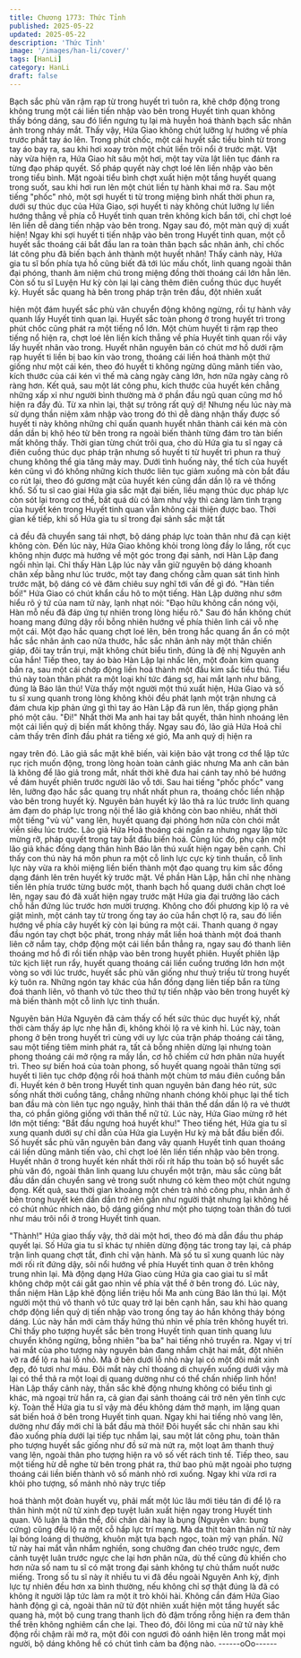 ```yaml
---
title: Chương 1773: Thức Tỉnh
published: 2025-05-22
updated: 2025-05-22
description: 'Thức Tỉnh'
image: '/images/han-li/cover/'
tags: [HanLi]
category: HanLi
draft: false
---
```


Bạch sắc phù văn rậm rạp từ trong huyết trì tuôn ra, khẽ chớp
động trong không trung một cái liền tiến nhập vào bên trong Huyết
tinh quan không thấy bóng dáng, sau đó liền ngưng tụ lại mà
huyễn hoá thành bạch sắc nhân ảnh trong nháy mắt.
Thấy vậy, Hứa Giao không chút lưỡng lự hướng về phía trước
phất tay áo lên. Trong phút chốc, một cái huyết sắc tiểu bình từ
trong tay áo bay ra, sau khi hơi xoay tròn một chút liền trôi nổi ở
trước mặt.
Vật này vừa hiện ra, Hứa Giao hít sâu một hơi, một tay vừa lật
liên tục đánh ra từng đạo pháp quyết. Số pháp quyết này chợt loé
lên liền nhập vào bên trong tiểu bình. Mặt ngoài tiểu bình chợt
xuất hiện một tầng huyết quang trong suốt, sau khi hơi run lên
một chút liền tự hành khai mở ra.
Sau một tiếng "phốc" nhỏ, một sợi huyết ti từ trong miệng bình
nhất thời phun ra, dưới sự thúc dục của Hứa Giao, sợi huyết ti
này không chút lưỡng lự liền hướng thẳng về phía cỗ Huyết tinh
quan trên không kích bắn tới, chỉ chợt loé lên liền dễ dàng tiến
nhập vào bên trong. Ngay sau đó, một màn quỷ dị xuất hiện!
Ngay khi sợi huyết ti tiến nhập vào bên trong Huyết tinh quan, một
cỗ huyết sắc thoáng cái bắt đầu lan ra toàn thân bạch sắc nhân
ảnh, chỉ chốc lát công phu đã biến bạch ảnh thành một huyết
nhân!
Thấy cảnh này, Hứa gia tu sĩ bốn phía tựa hồ cũng biết đã tới lúc
mấu chốt, linh quang ngoài thân đại phóng, thanh âm niệm chú
trong miệng đồng thời thoáng cái lớn hẳn lên. Còn số tu sĩ Luyện
Hư kỳ còn lại lại càng thêm điên cuồng thúc dục huyết kỳ.
Huyết sắc quang hà bên trong pháp trận trên đầu, đột nhiên xuất

hiện một đám huyết sắc phù văn chuyển động không ngừng, rồi
tự hành vây quanh lấy Huyết tinh quan lại.
Huyết sắc toàn phong ở trong huyết trì trong phút chốc cũng phát
ra một tiếng nổ lớn. Một chùm huyết ti rậm rạp theo tiếng nổ hiện
ra, chợt loé lên liền kích thẳng về phía Huyết tinh quan rồi vây lấy
huyết nhân vào trong.
Huyết nhân nguyên bản có chút mơ hồ dưới rậm rạp huyết ti liền
bị bao kín vào trong, thoáng cái liền hoá thành một thứ giống như
một cái kén, theo đó huyết ti không ngừng dũng mãnh tiến vào,
kích thước của cái kén vì thế mà càng ngày càng lớn, hơn nữa
ngày càng rõ ràng hơn.
Kết quả, sau một lát công phu, kích thước của huyết kén chẳng
những xấp xỉ như người bình thường mà ở phần đầu ngũ quan
cũng mơ hồ hiện ra đầy đủ. Từ xa nhìn lại, thật sự trông rất quỷ
dị!
Nhưng nếu lúc này mà sử dụng thần niệm xâm nhập vào trong đó
thì dễ dàng nhận thấy được số huyết ti này không những chỉ quấn
quanh huyết nhân thành cái kén mà còn dần dần bị khô héo từ
bên trong ra ngoài biến thành từng đám tro tàn biến mất không
thấy.
Thời gian từng chút trôi qua, cho dù Hứa gia tu sĩ ngay cả điên
cuồng thúc dục pháp trận nhưng số huyết ti từ huyết trì phun ra
thuỷ chung không thể gia tăng mảy may.
Dưới tình huống này, thể tích của huyết kén cũng vì đó không
những kích thước liên tục giảm xuống mà còn bắt đầu co rút lại,
theo đó gương mặt của huyết kén cũng dần dần lộ ra vẻ thống
khổ.
Số tu sĩ cao giai Hứa gia sắc mặt đại biến, liều mạng thúc dục
pháp lực còn sót lại trong cơ thể, bất quá dù có làm như vậy thì
càng làm tình trạng của huyết kén trong Huyết tinh quan vẫn
không cải thiện được bao.
Thời gian kế tiếp, khi số Hứa gia tu sĩ trong đại sảnh sắc mặt tất

cả đều đã chuyển sang tái nhợt, bộ dáng pháp lực toàn thân như
đã cạn kiệt không còn. Đến lúc này, Hứa Giao không khỏi trong
lòng đầy lo lắng, rốt cục không nhịn được mà hướng về một góc
trong đại sảnh, nơi Hàn Lập đang ngồi nhìn lại. Chỉ thấy Hàn Lập
lúc này vẫn giữ nguyên bộ dáng khoanh chân xếp bằng như lúc
trước, một tay đang chống cằm quan sát tình hình trước mặt, bộ
dáng có vẻ đăm chiêu suy nghĩ tới vấn đề gì đó.
"Hàn tiền bối!"
Hứa Giao có chút khẩn cầu hô to một tiếng.
Hàn Lập dường như sớm hiểu rõ ý tứ của nam tử này, lạnh nhạt
nói:
"Đạo hữu không cần nóng vội, Hàn mỗ nếu đã đáp ứng tự nhiên
trong lòng hiểu rõ."
Sau đó hắn không chút hoang mang đứng dậy rồi bỗng nhiên
hướng về phía thiên linh cái vỗ nhẹ một cái. Một đạo hắc quang
chợt loé lên, bên trong hắc quang ẩn ẩn có một hắc sắc nhân ảnh
cao nửa thước, hắc sắc nhân ảnh này một thân chiến giáp, đôi
tay trần trụi, mặt không chút biểu tình, đúng là đệ nhị Nguyên anh
của hắn!
Tiếp theo, tay áo bào Hàn Lập lại nhấc lên, một đoàn kim quang
bắn ra, sau một cái chớp động liền hoá thành một đầu kim sắc
tiểu thú. Tiểu thú này toàn thân phát ra một loại khí tức đáng sợ,
hai mắt lạnh như băng, đúng là Báo lân thú!
Vừa thấy một người một thú xuất hiện, Hứa Giao và số tu sĩ xung
quanh trong lòng không khỏi đều phát lạnh một trận nhưng cả
đám chưa kịp phản ứng gì thì tay áo Hàn Lập đã run lên, thấp
giọng phân phó một câu.
"Đi!"
Nhất thời Ma anh hai tay bắt quyết, thân hình nhoáng lên một cái
liền quỷ dị biến mất không thấy. Ngay sau đó, lão giả Hứa Hoả chỉ
cảm thấy trên đỉnh đầu phát ra tiếng xé gió, Ma anh quỷ dị hiện ra

ngay trên đó. Lão giả sắc mặt khẽ biến, vài kiện bảo vật trong cơ
thể lập tức rục rịch muốn động, trong lòng hoàn toàn cảnh giác
nhưng Ma anh căn bản là không để lão giả trong mắt, nhất thời
khẽ đưa hai cánh tay nhỏ bé hướng về đám huyết phiên trước
người lão vỗ tới.
Sau hai tiếng "phốc phốc" vang lên, lưỡng đạo hắc sắc quang trụ
nhất nhất phun ra, thoáng chốc liền nhập vào bên trong huyết kỳ.
Nguyên bản huyết kỳ lão thả ra lúc trước linh quang ảm đạm do
pháp lực trong nội thể lão giả không còn bao nhiêu, nhất thời một
tiếng "vù vù" vang lên, huyết quang đại phóng hơn nữa còn chói
mắt viễn siêu lúc trước. Lão giả Hứa Hoả thoáng cái ngẩn ra
nhưng ngay lập tức mừng rỡ, pháp quyết trong tay bắt đầu biến
hoá.
Cùng lúc đó, phụ cận một lão giả khác đồng dạng thân hình Báo
lân thú xuất hiện ngay bên cạnh. Chỉ thấy con thú này há mồn
phun ra một cỗ linh lực cực kỳ tinh thuần, cỗ linh lực này vừa ra
khỏi miệng liền biến thành một đạo quang trụ kim sắc đồng dạng
đánh lên trên huyết kỳ trước mặt.
Về phần Hàn Lập, hắn chỉ nhẹ nhàng tiến lên phía trước từng
bước một, thanh bạch hồ quang dưới chân chợt loé lên, ngay sau
đó đã xuất hiện ngay trước mặt Hứa gia đại trưởng lão cách chỗ
hắn đứng lúc trước hơn mười trượng. Không cho đối phương kịp
lộ ra vẻ giật mình, một cánh tay từ trong ống tay áo của hắn chợt
lộ ra, sau đó liền hướng về phía cây huyết kỳ còn lại búng ra một
cái.
Thanh quang ở ngay đầu ngón tay chợt bộc phát, trong nháy mắt
liền hoá thành một đoá thanh liên cỡ nắm tay, chớp động một cái
liền bắn thẳng ra, ngay sau đó thanh liên thoáng mơ hồ đi rồi tiến
nhập vào bên trong huyết phiên. Huyết phiên lập tức kịch liệt run
rẩy, huyết quang thoáng cái liền cuồng trướng lớn hơn một vòng
so với lúc trước, huyết sắc phù văn giống như thuỷ triều từ trong
huyết kỳ tuôn ra.
Những ngón tay khác của hắn đồng dạng liên tiếp bắn ra từng
đoá thanh liên, vô thanh vô tức theo thứ tự tiến nhập vào bên
trong huyết kỳ mà biến thành một cỗ linh lực tinh thuần.

Nguyên bản Hứa Nguyên đã cảm thấy cố hết sức thúc dục huyết
kỳ, nhất thời càm thấy áp lực nhẹ hẳn đi, không khỏi lộ ra vẻ kinh
hỉ.
Lúc này, toàn phong ở bên trong huyết trì cùng với uy lực của trận
pháp thoáng cái tăng, sau một tiếng tiêm minh phát ra, tất cả
bỗng nhiên dừng lại nhưng toàn phong thoáng cái mở rộng ra
mấy lần, cơ hồ chiếm cứ hơn phân nửa huyết trì.
Theo sự biến hoá của toàn phong, số huyết quang ngoài thân
từng sợi huyết ti liên tục chớp động rồi hoá thành một chùm tơ
máu điên cuồng bắn đi.
Huyết kén ở bên trong Huyết tinh quan nguyên bản đang héo rút,
sức sống nhất thời cuồng tăng, chẳng những nhanh chóng khôi
phục lại thể tích ban đầu mà còn liên tục ngọ nguậy, hình thái
thân thể dần dần lộ ra vẻ thướt tha, có phần giông giống với thân
thể nữ tử.
Lúc này, Hứa Giao mừng rỡ hét lớn một tiếng:
"Bắt đầu ngưng hoá huyết khu!"
Theo tiếng hét, Hứa gia tu sĩ xung quanh dưới sự chỉ dẫn của
Hứa gia Luyện Hư kỳ mà bắt đầu biến đổi. Số huyết sắc phù văn
nguyên bản đang vây quanh Huyết tinh quan thoáng cái liền dũng
mãnh tiến vào, chỉ chợt loé lên liền tiến nhập vào bên trong.
Huyết nhân ở trong huyết kén nhất thời rối rít hấp thu toàn bộ số
huyết sắc phù văn đó, ngoài thân linh quang lưu chuyển một trận,
màu sắc cũng bắt đầu dần dần chuyển sang vẻ trong suốt nhưng
có kèm theo một chút ngưng đọng.
Kết quả, sau thời gian khoảng một chén trà nhỏ công phu, nhân
ảnh ở bên trong huyết kén dần dần trở nên gần như người thật
nhưng lại không hề có chút nhúc nhích nào, bộ dáng giống như
một pho tượng toàn thân đỏ tươi như máu trôi nổi ở trong Huyết
tinh quan.

"Thành!"
Hứa giao thấy vậy, thở dài một hơi, theo đó mà dẫn đầu thu pháp
quyết lại. Số Hứa gia tu sĩ khác tự nhiên dừng động tác trong tay
lại, cả pháp trận linh quang chợt tắt, đình chỉ vận hành. Mà số tu
sĩ xung quanh lúc này mới rối rít đứng dậy, sôi nổi hướng về phía
Huyết tinh quan ở trên không trung nhìn lại. Mà động dạng Hứa
Giao cùng Hứa gia cao giai tu sĩ mắt không chớp một cái gắt gao
nhìn về phía vật thể ở bên trong đó.
Lúc này, thần niệm Hàn Lập khẽ động liền triệu hồi Ma anh cùng
Báo lân thú lại. Một người một thú vô thanh vô tức quay trở lại
bên cạnh hắn, sau khi hào quang chớp động liền quỷ dị tiến nhập
vào trong ống tay áo hắn không tháy bóng dáng. Lúc này hắn mới
cảm thấy hứng thú nhìn về phía trên không huyết trì.
Chỉ thấy pho tượng huyết sắc bên trong Huyết tinh quan tinh
quang lưu chuyển không ngừng, bỗng nhiên "ba ba" hai tiếng nhỏ
truyền ra. Ngay vị trí hai mắt của pho tượng này nguyên bản đang
nhắm chặt hai mắt, đột nhiên vỡ ra để lộ ra hai lỗ nhỏ. Mà ở bên
dưới lỗ nhỏ này lại có một đôi mắt xinh đẹp, đỏ tươi như máu. Đôi
mắt này chỉ thoáng di chuyển xuống dưới vậy mà lại có thể thả ra
một loại dị quang dường như có thể chấn nhiếp linh hồn!
Hàn Lập thấy cảnh này, thần sắc khẽ động nhưng không có biểu
tình gì khác, mà ngoại trừ hắn ra, cả gian đại sảnh thoáng cái trở
nên yên tĩnh cực kỳ. Toàn thể Hứa gia tu sĩ vậy mà đều không
dám thở mạnh, im lặng quan sát biến hoá ở bên trong Huyết tinh
quan.
Ngay khi hai tiếng nhỏ vang lên, dường như đấy mới chỉ là bắt
đầu mà thôi!
Đôi huyết sắc chi nhãn sau khi đảo xuống phía dưới lại tiếp tục
nhắm lại, sau một lát công phu, toàn thân pho tượng huyết sắc
giống như đồ sứ mà nứt ra, một loạt âm thanh thuý vang lên,
ngoài thân pho tượng hiện ra vô số vết rách tinh tế. Tiếp theo, sau
một tiếng hừ dễ nghe từ bên trong phát ra, thứ bao phủ mặt ngoài
pho tượng thoáng cái liền biến thành vô số mảnh nhỏ rơi xuống.
Ngay khi vừa rơi ra khỏi pho tượng, số mảnh nhỏ này trực tiếp

hoá thành một đoàn huyết vụ, phải mất một lúc lâu mới tiêu tán đi
để lộ ra thân hình một nữ tử xinh đẹp tuyệt luân xuất hiện ngay
trong Huyết tinh quan. Vô luận là thân thể, đôi chân dài hay là
bụng (Nguyên văn: bụng cứng) cũng đều lộ ra một cỗ hấp lực trí
mạng. Mà da thịt toàn thân nữ tử này lại bóng loáng dị thường,
khuôn mặt tựa bạch ngọc, toàn mỹ vạn phần.
Nữ tử này hai mắt vẫn nhắm nghiền, song chưởng đan chéo
trước ngực, đem cảnh tuyệt luân trước ngực che lại hơn phân
nửa, dù thế cũng đủ khiến cho hơn nửa số nam tu sĩ có mặt trong
đại sảnh không tự chủ thầm nuốt nước miếng.
Trong số tu sĩ này ít nhiều tu vi đã đều ngoài Nguyên Anh kỳ, định
lực tự nhiên đều hơn xa bình thường, nếu không chỉ sợ thật đúng
là đã có không ít người lập tức làm ra một ít trò khôi hài.
Không cần đám Hứa Giao hành động gì cả, ngoài thân nữ tử đột
nhiên xuất hiện một tầng huyết sắc quang hà, một bộ cung trang
thanh lịch đỏ đậm trống rỗng hiện ra đem thân thể trên không
nghiêm cẩn che lại.
Theo đó, đôi lông mi của nữ tử này khẽ động rồi chậm rãi mở ra,
một đôi con ngươi đỏ oánh hiện lên trong mắt mọi người, bộ dáng
không hề có chút tình cảm ba động nào.
------oOo------
